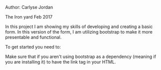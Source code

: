 Author: Carlyse Jordan

The Iron yard
Feb 2017

In this project I am showing my skills of developing and creating a basic form.
In this version of the form, I am utilizing bootstrap to make it more presentable
and functional.

To get started you need to:

Make sure that if you aren't using bootstrap as a dependency (meaning if you are
installing it) to have the link tag in your HTML.
